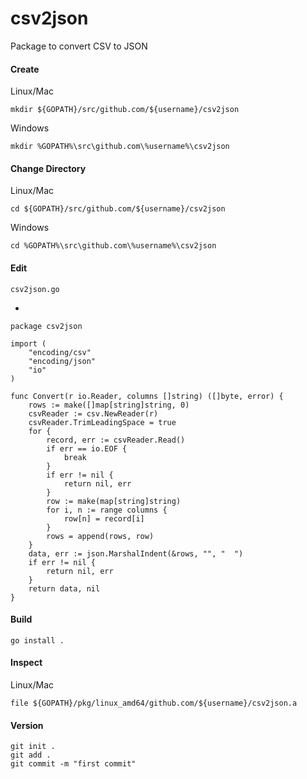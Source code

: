 # csv2json

Package to convert CSV to JSON

#### Create

Linux/Mac

    mkdir ${GOPATH}/src/github.com/${username}/csv2json

Windows

    mkdir %GOPATH%\src\github.com\%username%\csv2json

#### Change Directory

Linux/Mac

    cd ${GOPATH}/src/github.com/${username}/csv2json

Windows

    cd %GOPATH%\src\github.com\%username%\csv2json

#### Edit

    csv2json.go

-

	package csv2json

	import (
		"encoding/csv"
		"encoding/json"
		"io"
	)

	func Convert(r io.Reader, columns []string) ([]byte, error) {
		rows := make([]map[string]string, 0)
		csvReader := csv.NewReader(r)
		csvReader.TrimLeadingSpace = true
		for {
			record, err := csvReader.Read()
			if err == io.EOF {
				break
			}
			if err != nil {
				return nil, err
			}
			row := make(map[string]string)
			for i, n := range columns {
				row[n] = record[i]
			}
			rows = append(rows, row)
		}
		data, err := json.MarshalIndent(&rows, "", "  ")
		if err != nil {
			return nil, err
		}
		return data, nil
	}

#### Build

    go install .

#### Inspect

Linux/Mac

    file ${GOPATH}/pkg/linux_amd64/github.com/${username}/csv2json.a

#### Version

    git init .
    git add .
    git commit -m "first commit"
